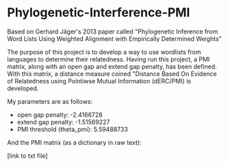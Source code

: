 # Phylogenetic-Interference-PMI
Based on Gerhard Jäger's 2013 paper called "Phylogenetic Inference from Word Lists Using Weighted Alignment with Empirically Determined Weights"

The purpose of this project is to develop a way to use wordlists from languages to determine their relatedness.
Having run this project, a PMI matrix, along with an open gap and extend gap penalty, has been defined. 
With this matrix, a distance measure coined "Distance Based On Evidence of Relatedness using Pointiwse Mutual Information (dERC/PMI) is developed.

My parameters are as follows:
- open gap penalty: -2.4166728
- extend gap penalty: -1.51569227
- PMI threshold (theta_pmi): 5.59488733

And the PMI matrix (as a dictionary in raw text):

[link to txt file]
